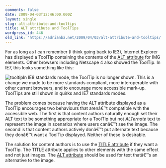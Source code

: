 ```yaml
---
comments: false
date: 2009-04-03T12:46:00.000Z
layout: single
slug: alt-attribute-and-tooltips
title: ALT attribute and ToolTips
wordpress_id: 446
old_link: 'https://adrianba.net/2009/04/03/alt-attribute-and-tooltips/'
---
```

For as long as I can remember (I think going back to IE3), Internet Explorer has displayed a ToolTip containing the contents of the [ALT attribute](http://msdn.microsoft.com/en-us/library/ms533073(VS.85).aspx) for IMG elements. Other browsers including Netscape 4 also showed the ToolTip. In IE7, this looks something like this:

![tooltip](/wp-content/uploads/2009/04/img446-1.png)In IE8 standards mode, the ToolTip is no longer shown. This is a change we made to be more standards compliant, more interoperable with other current browsers, and to encourage more accessible mark-up. ToolTips are still shown in quirks and IE7 standards modes.

The problem comes because having the ALT attribute displayed as a ToolTip encourages two behaviours that arenâ€™t compatible with the accessible web. The first is that content authors naturally enough set their ALT text to be something appropriate for a ToolTip but not _ALTernate_ text to represent the image in scenarios where users canâ€™t see the image. The second is that content authors actively donâ€™t put alternate text because they donâ€™t want a ToolTip displayed. Neither of these is desirable.

The solution for content authors is to use the [TITLE attribute](http://msdn.microsoft.com/en-us/library/ms534683(VS.85).aspx) if they want a ToolTip. The TITLE attribute applies to other elements with the same effect and not just images. The [ALT attribute](http://msdn.microsoft.com/en-us/library/ms533073(VS.85).aspx) should be used for text thatâ€™s an alternative to the image.


